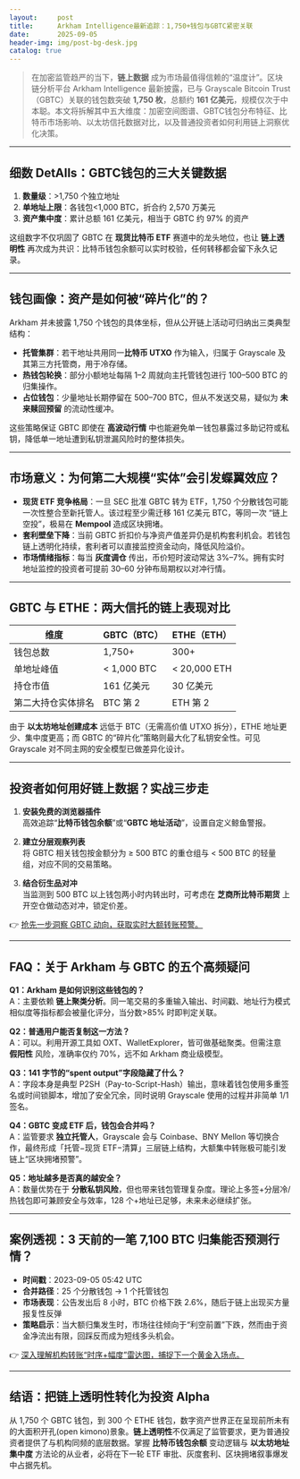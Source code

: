 ```yaml
---
layout:     post
title:      Arkham Intelligence最新追踪：1,750+钱包与GBTC紧密关联
date:       2025-09-05
header-img: img/post-bg-desk.jpg
catalog: true
---
```


> 在加密监管趋严的当下，**链上数据** 成为市场最值得信赖的“温度计”。区块链分析平台 Arkham Intelligence 最新披露，已与 Grayscale Bitcoin Trust（GBTC）关联的钱包数突破 **1,750 枚**，总额约 **161 亿美元**，规模仅次于中本聪。本文将拆解其中五大维度：加密空间图谱、GBTC钱包分布特征、比特币市场影响、以太坊信托数据对比，以及普通投资者如何利用链上洞察优化决策。

---

## 细数 DetAIls：GBTC钱包的三大关键数据
1. **数量级**：>1,750 个独立地址  
2. **单地址上限**：各钱包<1,000 BTC，折合约 2,570 万美元  
3. **资产集中度**：累计总额 161 亿美元，相当于 GBTC 约 97% 的资产  

这组数字不仅巩固了 GBTC 在 **现货比特币 ETF** 赛道中的龙头地位，也让 **链上透明性** 再次成为共识：比特币钱包余额可以实时校验，任何转移都会留下永久记录。

---

## 钱包画像：资产是如何被“碎片化”的？

Arkham 并未披露 1,750 个钱包的具体坐标，但从公开链上活动可归纳出三类典型结构：

- **托管集群**：若干地址共用同一**比特币 UTXO** 作为输入，归属于 Grayscale 及其第三方托管商，用于冷存储。  
- **热钱包轮换**：部分小额地址每隔 1–2 周就向主托管钱包进行 100–500 BTC 的归集操作。  
- **占位钱包**：少量地址长期停留在 500–700 BTC，但从不发送交易，疑似为 **未来赎回预留** 的流动性缓冲。

这些策略保证 GBTC 即使在 **高波动行情** 中也能避免单一钱包暴露过多助记符或私钥，降低单一地址遭到私钥泄漏风险时的整体损失。

---

## 市场意义：为何第二大规模“实体”会引发蝶翼效应？

- **现货 ETF 竞争格局**：一旦 SEC 批准 GBTC 转为 ETF，1,750 个分散钱包可能一次性整合至新托管人。该过程至少需迁移 161 亿美元 BTC，等同一次 “链上空投”，极易在 **Mempool** 造成区块拥堵。
- **套利壁垒下降**：当前 GBTC 折扣价与净资产值差异仍是机构套利机会。若钱包链上透明化持续，套利者可以直接监控资金动向，降低风险溢价。
- **市场情绪指标**：每当 **灰度调仓** 传出，币价短时波动常达 3%–7%。拥有实时地址监控的投资者可提前 30–60 分钟布局期权以对冲行情。

---

## GBTC 与 ETHE：两大信托的链上表现对比

| 维度 | GBTC（BTC） | ETHE（ETH） |
|---|---|---|
| 钱包总数 | 1,750+ | 300+ |
| 单地址峰值 | < 1,000 BTC | < 20,000 ETH |
| 持仓市值 | 161 亿美元 | 30 亿美元 |
| 第二大持仓实体排名 | BTC 第 2 | ETH 第 2 |

由于 **以太坊地址创建成本** 远低于 BTC（无需高价值 UTXO 拆分），ETHE 地址更少、集中度更高；而 GBTC 的“碎片化”策略则最大化了私钥安全性。可见 Grayscale 对不同主网的安全模型已做差异化设计。

---

## 投资者如何用好链上数据？实战三步走

1. **安装免费的浏览器插件**  
   高效追踪“**比特币钱包余额**”或“**GBTC 地址活动**”，设置自定义鲸鱼警报。
   
2. **建立分层观察列表**  
   将 GBTC 相关钱包按金额分为 ≥ 500 BTC 的重仓组与 < 500 BTC 的轻量组，对应不同的交易策略。

3. **结合衍生品对冲**  
   当监测到 500 BTC 以上钱包两小时内转出时，可考虑在 **芝商所比特币期货** 上开空仓做动态对冲，锁定价差。

👉 [抢先一步洞察 GBTC 动向，获取实时大额转账预警。](https://okxdog.com/)  

---

## FAQ：关于 Arkham 与 GBTC 的五个高频疑问

**Q1：Arkham 是如何识别这些钱包的？**  
A：主要依赖 **链上聚类分析**。同一笔交易的多重输入输出、时间戳、地址行为模式相似度等指标都会被量化评分，当分数>85% 时即判定关联。

**Q2：普通用户能否复制这一方法？**  
A：可以。利用开源工具如 OXT、WalletExplorer，皆可做基础聚类。但需注意 **假阳性** 风险，准确率仅约 70%，远不如 Arkham 商业级模型。

**Q3：141 字节的“spent output”字段隐藏了什么？**  
A：字段本身是典型 P2SH（Pay-to-Script-Hash）输出，意味着钱包使用多重签名或时间锁脚本，增加了安全冗余，同时说明 Grayscale 使用的过程并非简单 1/1 签名。

**Q4：GBTC 变成 ETF 后，钱包会合并吗？**  
A：监管要求 **独立托管人**，Grayscale 会与 Coinbase、BNY Mellon 等切换合作，最终形成「托管−现货 ETF−清算」三层链上结构，大额集中转账极可能引发链上“区块拥堵预警”。

**Q5：地址越多是否真的越安全？**  
A：数量优势在于 **分散私钥风险**，但也带来钱包管理复杂度。理论上多签+分层冷/热钱包即可兼顾安全与效率，128 个+地址已足够，未来未必继续扩张。

---

## 案例透视：3 天前的一笔 7,100 BTC 归集能否预测行情？

- **时间戳**：2023-09-05 05:42 UTC  
- **合并路径**：25 个分散钱包 → 1 个托管钱包  
- **市场表现**：公告发出后 8 小时，BTC 价格下跌 2.6%，随后于链上出现买方量报复性反弹  
- **策略启示**：当大额归集发生时，市场往往倾向于“利空前置”下跌，然而由于资金净流出有限，回踩反而成为短线多头机会。

👉 [深入理解机构转账“时序+幅度”雷达图，捕捉下一个黄金入场点。](https://okxdog.com/)  

---

## 结语：把链上透明性转化为投资 Alpha
从 1,750 个 GBTC 钱包，到 300 个 ETHE 钱包，数字资产世界正在呈现前所未有的大面积开孔(open kimono)景象。**链上透明性**不仅满足了监管要求，更为普通投资者提供了与机构同频的底层数据。掌握 **比特币钱包余额** 变动逻辑与 **以太坊地址集中度** 方法论的从业者，必将在下一轮 ETF 审批、灰度套利、区块拥堵叙事爆发中占据先机。